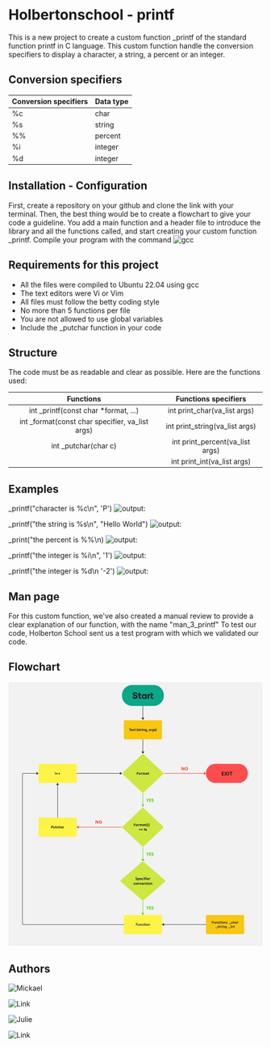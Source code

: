 # Holbertonschool - printf

This is a new project to create a custom function _printf of the standard function printf in C language. This custom function handle the conversion specifiers to display a character, a string, a percent or an integer. 

## Conversion specifiers

| **Conversion specifiers** 	| **Data type** 	|
|---------------------------	|---------------	|
|             %c            	|      char     	|
|             %s            	|     string    	|
|             %%            	|    percent    	|
|             %i            	|    integer    	|
|             %d            	|    integer    	|


## Installation - Configuration

First, create a repository on your github and clone the link with your terminal.
Then, the best thing would be to create a flowchart to give your code a guideline.
You add a main function and a header file to introduce the library and all the functions called, and start creating your custom function _printf.
Compile your program with the command ![gcc](https://img.shields.io/badge/gcc---Wall%20--Werror%20--Wextra%20--pedantic%20--std=gnu89%20--Wno--format%20*.c-gray?style=flat)

## Requirements for this project

* All the files were compiled to Ubuntu 22.04 using gcc
* The text editors were Vi or Vim
* All files must follow the betty coding style
* No more than 5 functions per file
* You are not allowed to use global variables
* Include the _putchar function in your code

## Structure 
The code must be as readable and clear as possible. Here are the functions used:

|                  **Functions**                  	|     **Functions specifiers**    	|
|:-----------------------------------------------:	|:-------------------------------:	|
|       int _printf(const char *format, ...)      	|   int print_char(va_list args)  	|
| int _format(const char specifier, va_list args) 	|  int print_string(va_list args) 	|
|               int _putchar(char c)              	| int print_percent(va_list args) 	|
|                                                 	|   int print_int(va_list args)   	|

## Examples

_printf("character is %c\n", 'P')
![output:](https://img.shields.io/badge/output:-character%20is%20P-green?labelColor=GRAY&style=flat)

_printf("the string is %s\n", "Hello World")
![output:](https://img.shields.io/badge/output:-the%20string%20is%20Hello%20World-green?labelColor=GRAY&style=flat)

_print("the percent is %%\n)
![output:](https://img.shields.io/badge/output:-the%20percent%20is%20%25-green?labelColor=GRAY&style=flat)

_printf("the integer is %i\n", '1')
![output:](https://img.shields.io/badge/output:-the%20integer%20is%201-green?labelColor=GRAY&style=flat)

_printf("the integer is %d\n '-2')
![output:](https://img.shields.io/badge/output:-the%20integer%20is%20--2-green?labelColor=GRAY&style=flat)

## Man page

For this custom function, we've also created a manual review to provide a clear explanation of our function, with the name "man_3_printf"
To test our code, Holberton School sent us a test program with which we validated our code.

## Flowchart

![flowchart](Flowchart.jpg)

## Authors

![Mickael](https://img.shields.io/badge/Mickael-CHAUVIN-blue?labelColor=GRAY&style=social)

![Link](https://img.shields.io/badge/Link-https://github.com/AlphaDesnoc-grey?style=flat)

![Julie](https://img.shields.io/badge/Julie-TOLVE-blue?labelColor=GRAY&style=social)

![Link](https://img.shields.io/badge/Link-https://github.com/JulieRaph-grey?style=flat)
